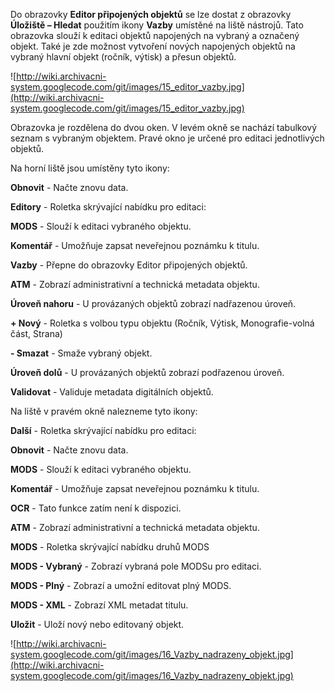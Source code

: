 Do obrazovky **Editor připojených objektů** se lze dostat z obrazovky **Úložiště – Hledat** použitím ikony **Vazby** umístěné na liště nástrojů. Tato obrazovka slouží k editaci objektů napojených na vybraný a označený objekt. Také je zde možnost vytvoření nových napojených objektů na vybraný hlavní objekt (ročník, výtisk) a přesun objektů.


![http://wiki.archivacni-system.googlecode.com/git/images/15_editor_vazby.jpg](http://wiki.archivacni-system.googlecode.com/git/images/15_editor_vazby.jpg)


Obrazovka je rozdělena do dvou oken. V levém okně se nachází tabulkový seznam s vybraným objektem. Pravé okno je určené pro editaci jednotlivých objektů.

Na horní liště jsou umístěny tyto ikony:

**Obnovit** - Načte znovu data.

**Editory** - Roletka skrývající nabídku pro editaci:

**MODS** - Slouží k editaci vybraného objektu.

**Komentář** - Umožňuje zapsat neveřejnou poznámku k titulu.

**Vazby** - Přepne do obrazovky Editor připojených objektů.

**ATM** - Zobrazí administrativní a technická metadata objektu.

**Úroveň nahoru** - U provázaných objektů zobrazí nadřazenou úroveň.

**+ Nový** - Roletka s volbou typu objektu (Ročník, Výtisk, Monografie-volná část, Strana)

**- Smazat** - Smaže vybraný objekt.

**Úroveň dolů** - U provázaných objektů zobrazí podřazenou úroveň.

**Validovat** - Validuje metadata digitálních objektů.

Na liště v pravém okně nalezneme tyto ikony:

**Další** - Roletka skrývající nabídku pro editaci:

**Obnovit** - Načte znovu data.

**MODS** - Slouží k editaci vybraného objektu.

**Komentář** - Umožňuje zapsat neveřejnou poznámku k titulu.

**OCR** - Tato funkce zatím není k dispozici.

**ATM** - Zobrazí administrativní a technická metadata objektu.

**MODS** - Roletka skrývající nabídku druhů MODS

**MODS - Vybraný** - Zobrazí vybraná pole MODSu pro editaci.

**MODS - Plný** - Zobrazí a umožní editovat plný MODS.

**MODS - XML** - Zobrazí XML metadat titulu.

**Uložit** - Uloží nový nebo editovaný objekt.

![http://wiki.archivacni-system.googlecode.com/git/images/16_Vazby_nadrazeny_objekt.jpg](http://wiki.archivacni-system.googlecode.com/git/images/16_Vazby_nadrazeny_objekt.jpg)